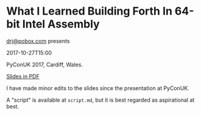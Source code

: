 # What I Learned Building Forth In 64-bit Intel Assembly

drj@pobox.com presents

2017-10-27T15:00

PyConUK 2017, Cardiff, Wales.

[Slides in PDF](forth-pyconuk2017.pdf)

I have made minor edits to the slides since
the presentation at PyConUK.

A "script" is available at `script.md`,
but it is best regarded as aspirational at best.
